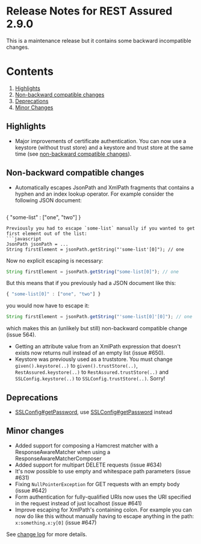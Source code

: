# Release Notes for REST Assured 2.9.0 #

This is a maintenance release but it contains some backward incompatible changes.

# Contents
1. [Highlights](#highlights)
1. [Non-backward compatible changes](#non-backward-compatible-changes)
1. [Deprecations](#deprecations)
1. [Minor Changes](#minor-changes)

## Highlights
* Major improvements of certificate authentication. You can now use a keystore (without trust store) and a keystore and trust store at the same time (see [non-backward compatible changes](#non-backward-compatible-changes)).

## Non-backward compatible changes ##
* Automatically escapes JsonPath and XmlPath fragments that contains a hyphen and an index lookup operator. For example consider the following JSON document:
  ```javascript
 { "some-list" : ["one", "two"] }
  ```
  Previously you had to escape `some-list` manually if you wanted to get first element out of the list:
  ```javascript
  JsonPath jsonPath = ...
  String firstElement = jsonPath.getString("'some-list'[0]"); // one
  ```
  Now no explicit escaping is necessary:

  ```javascript
  String firstElement = jsonPath.getString("some-list[0]"); // one
  ```
  But this means that if you previously had a JSON document like this:
  ```javascript
  { "some-list[0]" : ["one", "two"] }
  ```
  you would now have to escape it:
  
  ```javascript
  String firstElement = jsonPath.getString("'some-list[0]'[0]"); // one
  ```
  which makes this an (unlikely but still) non-backward compatible change (issue 564).
* Getting an attribute value from an XmlPath expression that doesn't exists now returns null instead of an empty list (issue #650).
* Keystore was previously used as a truststore. You must change `given().keystore(..)` to `given().trustStore(..)`, `RestAssured.keystore(..)` to `RestAssured.trustStore(..)` and `SSLConfig.keystore(..)` to `SSLConfig.trustStore(..)`. Sorry!

## Deprecations
* [SSLConfig#getPassword](http://static.javadoc.io/com.jayway.restassured/rest-assured/2.9.0/com/jayway/restassured/config/SSLConfig.html#getPassword--), use 
[SSLConfig#getPassword](http://static.javadoc.io/com.jayway.restassured/rest-assured/2.9.0/com/jayway/restassured/config/SSLConfig.html#getKeyStorePassword--) instead 

## Minor changes ##
* Added support for composing a Hamcrest matcher with a ResponseAwareMatcher when using a ResponseAwareMatcherComposer
* Added support for multipart DELETE requests (issue #634)
* It's now possible to use empty and whitespace path parameters (issue #631)
* Fixing `NullPointerException` for GET requests with an empty body (issue #642)
* Form authentication for fully-qualified URIs now uses the URI specified in the request instead of just localhost (issue #641)
* Improve escaping for XmlPath's containing colon. For example you can now do like this without manually having to escape anything in the path: `x:something.x:y[0]` (issue #647)

See [change log](http://github.com/jayway/rest-assured/raw/master/changelog.txt) for more details.